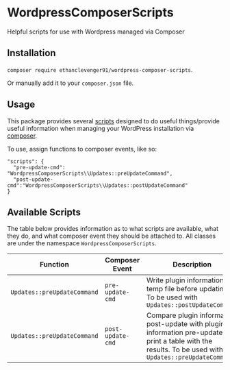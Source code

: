 # WordpressComposerScripts
Helpful scripts for use with Wordpress managed via Composer

## Installation
`composer require ethanclevenger91/wordpress-composer-scripts`.

Or manually add it to your `composer.json` file.

## Usage
This package provides several [scripts](https://getcomposer.org/doc/articles/scripts.md) designed to do useful things/provide useful information when managing your WordPress installation via [composer](https://getcomposer.org).

To use, assign functions to composer events, like so:

```
"scripts": {
  "pre-update-cmd": "WordpressComposerScripts\\Updates::preUpdateCommand",
  "post-update-cmd":"WordpressComposerScripts\\Updates::postUpdateCommand"
}
```

## Available Scripts

The table below provides information as to what scripts are available, what they do, and what composer event they should be attached to. All classes are under the namespace `WordpressComposerScripts`.

| Function  | Composer Event | Description |
| --------- | -------------- | ----------- |
| `Updates::preUpdateCommand`  | `pre-update-cmd`  | Write plugin information to temp file before updating. To be used with `Updates::postUpdateCommand` |
| `Updates::preUpdateCommand`  | `post-update-cmd`  | Compare plugin information post-update with plugin information pre-update and print a table with the results. To be used with `Updates::preUpdateCommand` |
